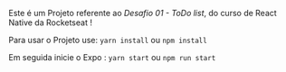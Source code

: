Este é um Projeto referente ao *Desafio 01 - ToDo list*, do curso de React Native da Rocketseat !

Para usar o Projeto use:
``` yarn install ```
ou 
``` npm install ```

Em seguida inicie o Expo : 
``` yarn start ```
ou
``` npm run start ```
